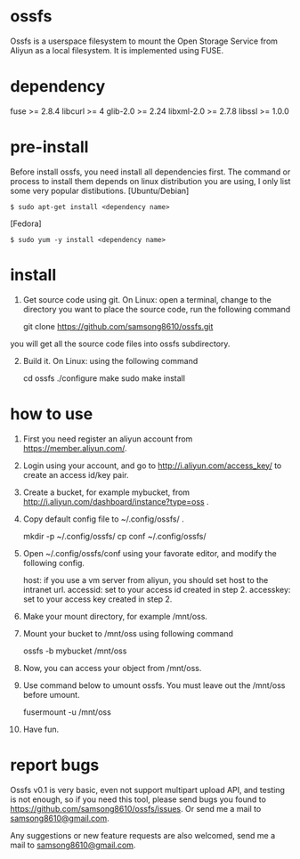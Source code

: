 ossfs
=======

Ossfs is a userspace filesystem to mount the Open Storage Service from Aliyun as a local filesystem. It is implemented using FUSE.

dependency
==========

fuse >= 2.8.4
libcurl >= 4
glib-2.0 >= 2.24
libxml-2.0 >= 2.7.8
libssl >= 1.0.0

pre-install
===========
Before install ossfs, you need install all dependencies first. The command or process to install them depends on linux distribution you are using, I only list some very popular distibutions.
[Ubuntu/Debian]

	$ sudo apt-get install <dependency name>

[Fedora]

	$ sudo yum -y install <dependency name>

install
=======

1. Get source code using git.
On Linux: open a terminal, change to the directory you want to place the source code, run the following command

	git clone https://github.com/samsong8610/ossfs.git

you will get all the source code files into ossfs subdirectory.

2. Build it.
On Linux: using the following command

	cd ossfs
	./configure
	make
	sudo make install

how to use
==========

1. First you need register an aliyun account from https://member.aliyun.com/.
2. Login using your account, and go to http://i.aliyun.com/access_key/ to create an access id/key pair.
3. Create a bucket, for example mybucket, from http://i.aliyun.com/dashboard/instance?type=oss .
4. Copy default config file to ~/.config/ossfs/ .

	mkdir -p ~/.config/ossfs/
	cp conf ~/.config/ossfs/

5. Open ~/.config/ossfs/conf using your favorate editor, and modify the following config.

	host: if you use a vm server from aliyun, you should set host to the intranet url.
	accessid: set to your access id created in step 2.
	accesskey: set to your access key created in step 2.

6. Make your mount directory, for example /mnt/oss.
7. Mount your bucket to /mnt/oss using following command

	ossfs -b mybucket /mnt/oss

8. Now, you can access your object from /mnt/oss.
9. Use command below to umount ossfs. You must leave out the /mnt/oss before umount.

	fusermount -u /mnt/oss

10. Have fun.

report bugs
===========

Ossfs v0.1 is very basic, even not support multipart upload API, and testing is not enough, so if you need this tool, please send bugs you found to https://github.com/samsong8610/ossfs/issues. Or send me a mail to samsong8610@gmail.com.

Any suggestions or new feature requests are also welcomed, send me a mail to samsong8610@gmail.com.
